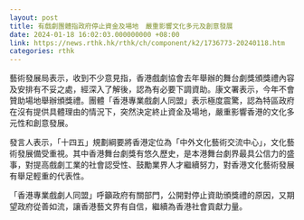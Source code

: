 ```yaml
---
layout: post
title: 有戲劇團體指政府停止資金及場地　嚴重影響文化多元及創意發展
date: 2024-01-18 16:02:03.000000000 +08:00
link: https://news.rthk.hk/rthk/ch/component/k2/1736773-20240118.htm
categories: rthk
---
```


藝術發展局表示，收到不少意見指，香港戲劇協會去年舉辦的舞台劇獎頒獎禮內容及安排有不妥之處，經深入了解後，認為有必要下調資助。康文署表示，今年不會贊助場地舉辦頒獎禮。團體「香港專業戲劇人同盟」表示極度震驚，認為特區政府在沒有提供具體理由的情況下，突然決定終止資金及場地，嚴重影響香港的文化多元性和創意發展。

發言人表示，「十四五」規劃綱要將香港定位為「中外文化藝術交流中心」，文化藝術發展備受重視。其中香港舞台劇獎有悠久歷史，是本港舞台劇界最具公信力的盛事，對提高戲劇工業的社會認受性、鼓勵業界人才繼續努力，對香港文化藝術發展有舉足輕重的代表性。

「香港專業戲劇人同盟」呼籲政府有關部門，公開對停止資助頒獎禮的原因，又期望政府從善如流，讓香港藝文界有自信，繼續為香港社會貢獻力量。
